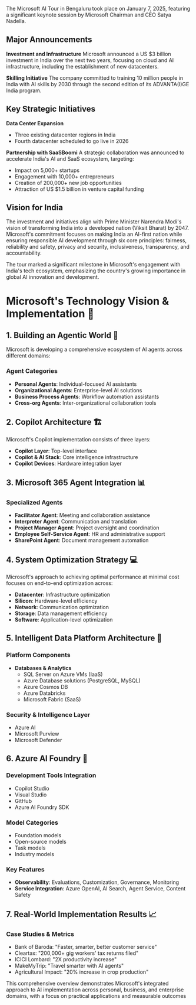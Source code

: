 The Microsoft AI Tour in Bengaluru took place on January 7, 2025, featuring a significant keynote session by Microsoft Chairman and CEO Satya Nadella.

## Major Announcements

**Investment and Infrastructure**
Microsoft announced a US $3 billion investment in India over the next two years, focusing on cloud and AI infrastructure, including the establishment of new datacenters.

**Skilling Initiative**
The company committed to training 10 million people in India with AI skills by 2030 through the second edition of its ADVANTA(I)GE India program.

## Key Strategic Initiatives

**Data Center Expansion**
- Three existing datacenter regions in India
- Fourth datacenter scheduled to go live in 2026

**Partnership with SaaSBoomi**
A strategic collaboration was announced to accelerate India's AI and SaaS ecosystem, targeting:
- Impact on 5,000+ startups
- Engagement with 10,000+ entrepreneurs
- Creation of 200,000+ new job opportunities
- Attraction of US $1.5 billion in venture capital funding

## Vision for India

The investment and initiatives align with Prime Minister Narendra Modi's vision of transforming India into a developed nation (Viksit Bharat) by 2047. Microsoft's commitment focuses on making India an AI-first nation while ensuring responsible AI development through six core principles: fairness, reliability and safety, privacy and security, inclusiveness, transparency, and accountability.

The tour marked a significant milestone in Microsoft's engagement with India's tech ecosystem, emphasizing the country's growing importance in global AI innovation and development.


# Microsoft's Technology Vision & Implementation 🚀

## 1. Building an Agentic World 🤖

Microsoft is developing a comprehensive ecosystem of AI agents across different domains:

### Agent Categories
- **Personal Agents**: Individual-focused AI assistants
- **Organizational Agents**: Enterprise-level AI solutions
- **Business Process Agents**: Workflow automation assistants
- **Cross-org Agents**: Inter-organizational collaboration tools

## 2. Copilot Architecture 🏗️

Microsoft's Copilot implementation consists of three layers:
- **Copilot Layer**: Top-level interface
- **Copilot & AI Stack**: Core intelligence infrastructure
- **Copilot Devices**: Hardware integration layer

## 3. Microsoft 365 Agent Integration 📊

### Specialized Agents
- **Facilitator Agent**: Meeting and collaboration assistance
- **Interpreter Agent**: Communication and translation
- **Project Manager Agent**: Project oversight and coordination
- **Employee Self-Service Agent**: HR and administrative support
- **SharePoint Agent**: Document management automation

## 4. System Optimization Strategy 💻

Microsoft's approach to achieving optimal performance at minimal cost focuses on end-to-end optimization across:
- **Datacenter**: Infrastructure optimization
- **Silicon**: Hardware-level efficiency
- **Network**: Communication optimization
- **Storage**: Data management efficiency
- **Software**: Application-level optimization

## 5. Intelligent Data Platform Architecture 🔄

### Platform Components
- **Databases & Analytics**
  - SQL Server on Azure VMs (IaaS)
  - Azure Database solutions (PostgreSQL, MySQL)
  - Azure Cosmos DB
  - Azure Databricks
  - Microsoft Fabric (SaaS)

### Security & Intelligence Layer
- Azure AI
- Microsoft Purview
- Microsoft Defender

## 6. Azure AI Foundry 🎯

### Development Tools Integration
- Copilot Studio
- Visual Studio
- GitHub
- Azure AI Foundry SDK

### Model Categories
- Foundation models
- Open-source models
- Task models
- Industry models

### Key Features
- **Observability**: Evaluations, Customization, Governance, Monitoring
- **Service Integration**: Azure OpenAI, AI Search, Agent Service, Content Safety

## 7. Real-World Implementation Results 📈

### Case Studies & Metrics
- Bank of Baroda: "Faster, smarter, better customer service"
- Cleartax: "200,000+ gig workers' tax returns filed"
- ICICI Lombard: "2X productivity increase"
- MakeMyTrip: "Travel smarter with AI agents"
- Agricultural Impact: "20% increase in crop production"

This comprehensive overview demonstrates Microsoft's integrated approach to AI implementation across personal, business, and enterprise domains, with a focus on practical applications and measurable outcomes
